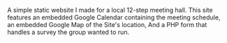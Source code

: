 A simple static website I made for a local 12-step meeting hall. This site features an embedded Google Calendar containing the meeting
schedule, an embedded Google Map of the Site's location, And a PHP form that handles a survey the group wanted to run.
